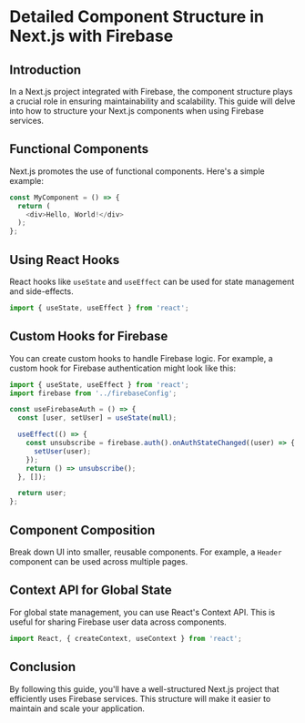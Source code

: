 # Detailed Component Structure in Next.js with Firebase

## Introduction

In a Next.js project integrated with Firebase, the component structure plays a crucial role in ensuring maintainability and scalability. This guide will delve into how to structure your Next.js components when using Firebase services.

## Functional Components

Next.js promotes the use of functional components. Here's a simple example:

```javascript
const MyComponent = () => {
  return (
    <div>Hello, World!</div>
  );
};
```

## Using React Hooks

React hooks like `useState` and `useEffect` can be used for state management and side-effects.

```javascript
import { useState, useEffect } from 'react';
```

## Custom Hooks for Firebase

You can create custom hooks to handle Firebase logic. For example, a custom hook for Firebase authentication might look like this:

```javascript
import { useState, useEffect } from 'react';
import firebase from '../firebaseConfig';

const useFirebaseAuth = () => {
  const [user, setUser] = useState(null);

  useEffect(() => {
    const unsubscribe = firebase.auth().onAuthStateChanged((user) => {
      setUser(user);
    });
    return () => unsubscribe();
  }, []);

  return user;
};
```

## Component Composition

Break down UI into smaller, reusable components. For example, a `Header` component can be used across multiple pages.

## Context API for Global State

For global state management, you can use React's Context API. This is useful for sharing Firebase user data across components.

```javascript
import React, { createContext, useContext } from 'react';
```

## Conclusion

By following this guide, you'll have a well-structured Next.js project that efficiently uses Firebase services. This structure will make it easier to maintain and scale your application.